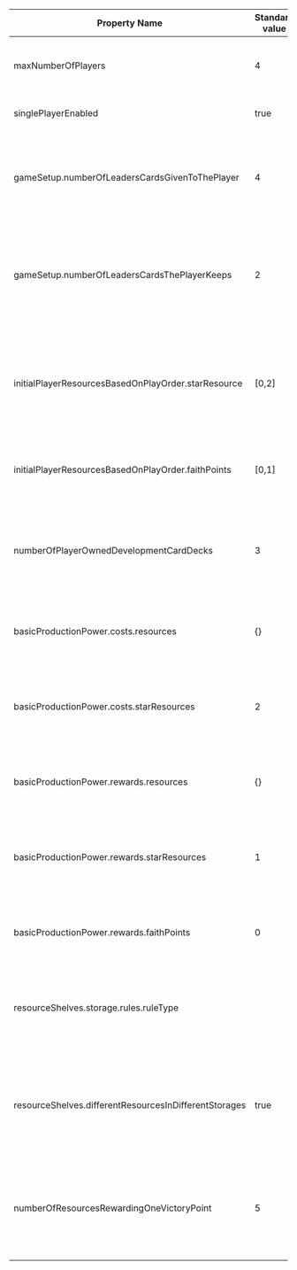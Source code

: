 
| Property Name                                         | Standard value | Description                                                                                            |
|-------------------------------------------------------|--------------- |--------------------------------------------------------------------------------------------------------|
| maxNumberOfPlayers                                    | 4              | Maximum number of Players allowed in a Game                                                            |
| singlePlayerEnabled                                   | true           | Enables the Single Player mode                                                                         |
| gameSetup.numberOfLeadersCardsGivenToThePlayer        | 4              | Number of Leader Cards each Player randomly receives at the start of the Game                          |
| gameSetup.numberOfLeadersCardsThePlayerKeeps          | 2              | Number of Leader Cards the Player must choose from the ones given at the start of the Game             |
| initialPlayerResourcesBasedOnPlayOrder.starResource   | [0,2]          | Initial Star Resources (the Player has to choose which type of Resource he wants) based on Play Order  |
| initialPlayerResourcesBasedOnPlayOrder.faithPoints    | [0,1]          | Number of initial Faith Points based on Play Order                                                     |
| numberOfPlayerOwnedDevelopmentCardDecks               | 3              | Number of Slots for Development Cards assigned to each Player's Personal Board                         |
| basicProductionPower.costs.resources                  | {}             | Cost made of specific type and number of Resources                                                     |
| basicProductionPower.costs.starResources              | 2              | Cost made of a generic type of Resource (Player can choose), in a fixed quantity                       |
| basicProductionPower.rewards.resources                | {}             | Reward made of specific type and number of Resources                                                   |
| basicProductionPower.rewards.starResources            | 1              | Reward made of a generic type of Resource (Player can choose), in a fixed quantity                     |
| basicProductionPower.rewards.faithPoints              | 0              | Reward made of a fixed number of Faith Points                                                          |
| resourceShelves.storage.rules.ruleType                |                | Type of Rule associated to the Shelves used as Resources Storages by the Player                        |
| resourceShelves.differentResourcesInDifferentStorages | true           | Enables the Rule which impose that different Resources must be located in different Storages.          |
| numberOfResourcesRewardingOneVictoryPoint             | 5              | Number of Resources that at the end of the Game rewards the Player with one Victory Point              |
